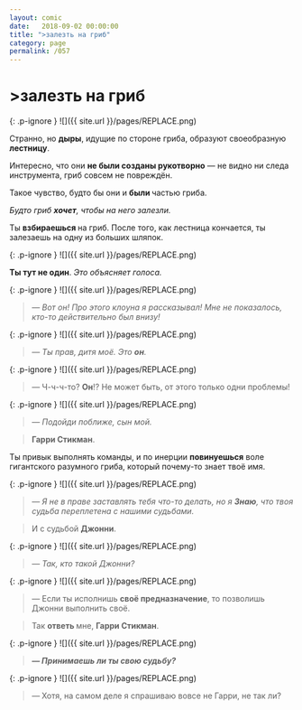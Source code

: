 ```yaml
---
layout: comic
date:   2018-09-02 00:00:00 
title: ">залезть на гриб"
category: page
permalink: /057
---
```

# >залезть на гриб

{: .p-ignore }
![]({{ site.url }}/pages/REPLACE.png)

Странно, но <strong>дыры</strong>, идущие по стороне гриба, образуют своеобразную <strong>лестницу</strong>.

Интересно, что они <strong>не были созданы рукотворно</strong> — не видно ни следа инструмента, гриб совсем не повреждён.

Такое чувство, будто бы они и <strong>были </strong>частью гриба.

<em>Будто гриб <strong><strong>хочет</strong></strong>, чтобы на него залезли.</em>

Ты <strong>взбираешься </strong>на гриб. После того, как лестница кончается, ты залезаешь на одну из больших шляпок.

{: .p-ignore }
![]({{ site.url }}/pages/REPLACE.png)

<strong>Ты тут не один</strong>. <em>Это объясняет голоса.</em>

{: .p-ignore }
![]({{ site.url }}/pages/REPLACE.png)

<blockquote><em>— Вот он! Про этого клоуна я рассказывал! Мне не показалось, кто-то действительно был внизу!</em></blockquote>

{: .p-ignore }
![]({{ site.url }}/pages/REPLACE.png)

<blockquote><em>— Ты прав, дитя моё. Это <strong><strong>он</strong></strong>.</em></blockquote>

{: .p-ignore }
![]({{ site.url }}/pages/REPLACE.png)

<blockquote><em>— </em>Ч-ч-ч-то? <strong>Он</strong>!? Не может быть, от этого только одни проблемы!</blockquote>

{: .p-ignore }
![]({{ site.url }}/pages/REPLACE.png)

<blockquote><em>— Подойди поближе, сын мой.</em></blockquote>

<blockquote><strong>Гарри Стикман</strong>.</blockquote>

Ты привык выполнять команды, и по инерции <strong>повинуешься</strong> воле гигантского разумного гриба, который почему-то знает твоё имя.

{: .p-ignore }
![]({{ site.url }}/pages/REPLACE.png)

<blockquote><em>— Я не в праве заставлять тебя что-то делать, но я <strong><strong>Знаю</strong></strong>, что твоя судьба переплетена с нашими судьбами.</em></blockquote>

<blockquote>И с судьбой <strong>Джонни</strong>.</blockquote>

{: .p-ignore }
![]({{ site.url }}/pages/REPLACE.png)

<blockquote><em>— Так, кто такой Джонни?</em></blockquote>

{: .p-ignore }
![]({{ site.url }}/pages/REPLACE.png)

<blockquote><em>— </em>Если ты исполнишь <strong>своё предназначение</strong>, то позволишь Джонни выполнить своё.</blockquote>

<blockquote>Так <strong>ответь </strong>мне, <strong>Гарри Стикман</strong>.</blockquote>

{: .p-ignore }
![]({{ site.url }}/pages/REPLACE.png)

<blockquote><strong><em>— Принимаешь ли ты свою судьбу?</em></strong></blockquote>

{: .p-ignore }
![]({{ site.url }}/pages/REPLACE.png)

<blockquote><em>—<strong><strong> </strong></strong></em>Хотя, на самом деле я спрашиваю вовсе не Гарри, не так ли?</blockquote>

